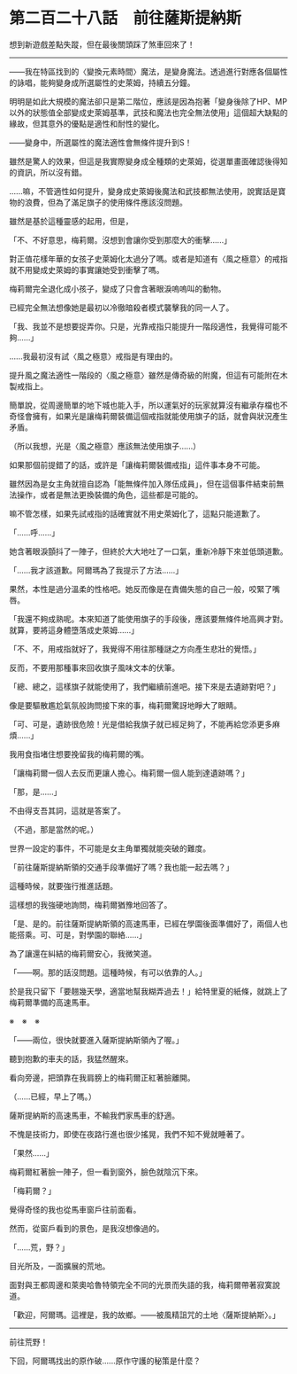 # 第二百二十八話　前往薩斯提納斯

想到新遊戲差點失蹤，但在最後關頭踩了煞車回來了！

---

——我在特區找到的〈變換元素時間〉魔法，是變身魔法。透過進行對應各個屬性的詠唱，能夠變身成所選屬性的史萊姆，持續五分鐘。

明明是如此大規模的魔法卻只是第二階位，應該是因為抱著「變身後除了HP、MP以外的狀態值全部變成史萊姆基準，武技和魔法也完全無法使用」這個超大缺點的緣故，但其意外的優點是適性和耐性的變化。

——變身中，所選屬性的魔法適性會無條件提升到S！

雖然是驚人的效果，但這是我實際變身成全種類的史萊姆，從選單畫面確認後得知的資訊，所以沒有錯。

......嘛，不管適性如何提升，變身成史萊姆後魔法和武技都無法使用，說實話是寶物的浪費，但為了滿足旗子的使用條件應該沒問題。

雖然是基於這種靈感的起用，但是，

「不、不好意思，梅莉爾。沒想到會讓你受到那麼大的衝擊......」

對正值花樣年華的女孩子史萊姆化太過分了嗎。或者是知道有〈風之極意〉的戒指就不用變成史萊姆的事實讓她受到衝擊了嗎。

梅莉爾完全退化成小孩子，變成了只會含著眼淚嗚嗚叫的動物。

已經完全無法想像她是最初以冷徹暗殺者模式襲擊我的同一人了。

「我、我並不是想要捉弄你。只是，光靠戒指只能提升一階段適性，我覺得可能不夠......」

......我最初沒有試〈風之極意〉戒指是有理由的。

提升風之魔法適性一階段的〈風之極意〉雖然是傳奇級的附魔，但這有可能附在木製戒指上。

簡單說，從周邊簡單的地下城也能入手，所以運氣好的玩家就算沒有繼承存檔也不奇怪會擁有，如果光是讓梅莉爾裝備這個戒指就能使用旗子的話，就會與狀況產生矛盾。

（所以我想，光是〈風之極意〉應該無法使用旗子......）

如果那個前提錯了的話，或許是「讓梅莉爾裝備戒指」這件事本身不可能。

雖然因為是女主角就擅自認為「能無條件加入隊伍成員」，但在這個事件結束前無法操作，或者是無法更換裝備的角色，這些都是可能的。

嘛不管怎樣，如果先試戒指的話確實就不用史萊姆化了，這點只能道歉了。

「......呼......」

她含著眼淚顫抖了一陣子，但終於大大地吐了一口氣，重新冷靜下來並低頭道歉。

「......我才該道歉。阿爾瑪為了我提示了方法......」

果然，本性是過分溫柔的性格吧。她反而像是在責備失態的自己一般，咬緊了嘴唇。

「我還不夠成熟呢。本來知道了能使用旗子的手段後，應該要無條件地高興才對。就算，要將這身體墮落成史萊姆......」

「不、不，用戒指就好了，我覺得不用往那種謎之方向產生悲壯的覺悟。」

反而，不要用那種事來回收旗子風味文本的伏筆。

「總、總之，這樣旗子就能使用了，我們繼續前進吧。接下來是去遺跡對吧？」

像是要驅散尷尬氣氛般詢問接下來的事，梅莉爾驚訝地睜大了眼睛。

「可、可是，遺跡很危險！光是借給我旗子就已經足夠了，不能再給您添更多麻煩......」

我用食指堵住想要挽留我的梅莉爾的嘴。

「讓梅莉爾一個人去反而更讓人擔心。梅莉爾一個人能到達遺跡嗎？」

「那，是......」

不由得支吾其詞，這就是答案了。

（不過，那是當然的呢。）

世界一設定的事件，不可能是女主角單獨就能突破的難度。

「前往薩斯提納斯領的交通手段準備好了嗎？我也能一起去嗎？」

這種時候，就要強行推進話題。

這樣想的我強硬地詢問，梅莉爾猶豫地回答了。

「是、是的。前往薩斯提納斯領的高速馬車，已經在學園後面準備好了，兩個人也能搭乘。可、可是，對學園的聯絡......」

為了讓還在糾結的梅莉爾安心，我微笑道。

「——啊。那的話沒問題。這種時候，有可以依靠的人。」

於是我只留下「要翹幾天學，適當地幫我糊弄過去！」給特里夏的紙條，就跳上了梅莉爾準備的高速馬車。

※　※　※

「——兩位，很快就要進入薩斯提納斯領內了喔。」

聽到抱歉的車夫的話，我猛然醒來。

看向旁邊，把頭靠在我肩膀上的梅莉爾正紅著臉離開。

（......已經，早上了嗎。）

薩斯提納斯的高速馬車，不輸我們家馬車的舒適。

不愧是技術力，即使在夜路行進也很少搖晃，我們不知不覺就睡著了。

「果然......」

梅莉爾紅著臉一陣子，但一看到窗外，臉色就陰沉下來。

「梅莉爾？」

覺得奇怪的我也從馬車窗戶往前面看。

然而，從窗戶看到的景色，是我沒想像過的。

「......荒，野？」

目光所及，一面擴展的荒地。

面對與王都周邊和萊奧哈魯特領完全不同的光景而失語的我，梅莉爾帶著寂寞說道。

「歡迎，阿爾瑪。這裡是，我的故鄉。——被風精詛咒的土地〈薩斯提納斯〉。」

---

前往荒野！

下回，阿爾瑪找出的原作破......原作守護的秘策是什麼？